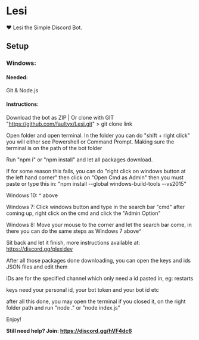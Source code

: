 # Lesi
❤️ Lesi the Simple Discord Bot.

## Setup
### Windows:
#### Needed:
Git & Node.js

#### Instructions:
Download the bot as ZIP | Or clone with GIT "https://github.com/faultyx/Lesi.git" > git clone link

Open folder and open terminal. In the folder you can do "shift + right click" you will either see Powershell or Command Prompt.
Making sure the terminal is on the path of the bot folder

Run "npm i" or "npm install" and let all packages download.

If for some reason this fails, you can do "right click on windows button at the left hand corner" then click on "Open Cmd as Admin"
then you must paste or type this in: "npm install --global windows-build-tools --vs2015"

Windows 10: ^ above

Windows 7: Click windows button and type in the search bar "cmd" after coming up, right click on the cmd and click the "Admin Option"

Windows 8: Move your mouse to the corner and let the search bar come, in there you can do the same steps as Windows 7 above^

Sit back and let it finish, more instructions available at: https://discord.gg/plexidev

After all those packages done downloading, you can open the keys and ids JSON files and edit them

iDs are for the specified channel which only need a id pasted in, eg: restarts

keys need your personal id, your bot token and your bot id etc

after all this done, you may open the terminal if you closed it, on the right folder path and run "node ." or "node index.js"

Enjoy!

**Still need help? Join: https://discord.gg/hVF4dc6**
